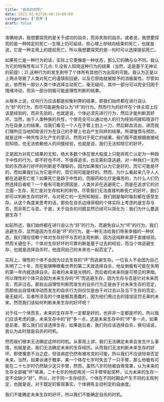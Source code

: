 ```yaml
---
title: "自杀的时机"
date: 2021-01-02T16:48:15+08:00
categories: ['思考']
draft: false
---
```

准确地讲，我想要探究的是关于成功的自杀，而非失败的自杀。或者说，我想要探究的是一种特定的死亡--生理上仍可延续，但心理上却倾向结束的死亡，也就是说，它是一种主观上的提前死亡。所以我想要探究的是--何时可以选择提前死亡。

如果死亡是一种行为的话，实际上它更像是一种状态，那么它的确与众不同。我认为它的特殊性有以下几点: 1).没有人知晓这种行为的结果（当然，这是基于无神论的前提）；2).这种行为的发生剥夺了个体所有其他行为出现的可能。我认为正是以上两点导致了人类对死亡的谨慎和回避，以及它原始就被赋予的消极属性。尽管如此，依然有一部分人类个体选择主动死亡，毫无疑问，其中一部分可以完全归因于情绪冲动，而另一部分则极可能是理性判断的结果。

从根本上说，任何行为应该都是权衡利弊的结果，即我们始终都在进行自认为“好”的行为，而尽可能避免自认为“坏”的行为。然而行为的好坏在个体主观上应该是经验的，而非先验的，也就是说，个体必须先进行行为，然后才能判断其好坏。当然，由于人类种族的共性，个体完全可以通过他人的行为经验间接知晓该行为在自身上的结果。当我们看见一个人在手臂上划上一刀，然后鲜血流出，进而我们理所应当地知晓该行为在自己的手臂上也会产生同样的结果。所谓憧憬与预防，就是这样一种共性泛化产生的意识。然而对于死亡的结果，我们既不能根据直接经验知晓，也无法依赖他人的间接经验，也就是说，我们无法知晓它的好坏。

正是因为对死亡结果的无知，绝大多数个体在很大程度上只能将死亡认定为一种趋于中性的行为，即不好也不坏，不值得追求，也无需刻意逃避。对一种我们一无所知的东西进行好坏的判断是不理智的，因为如果我们认为它是好的，而它可能是坏的，而如果我们认为它是坏的，而它则可能是好的。然而，为什么看起来几乎人人都在逃避死亡呢？如果死亡是趋于中性的，而服药和化疗是痛苦的，为什么人们仍然选择后者呢？一个极有可能的原因是，人类并非在逃避死亡，而是在追求它的对立面--生存，死亡是对生存权利的剥夺。尽管我们无法直接判断死亡的好坏，我们却可以判断生存的好坏，与对死亡的一无所知相反，我们倒是每时每刻都在感受生存。从这个角度来思考的话，那些在自杀边缘徘徊的个体实际上考虑的是生存与否，而非死亡与否。于是，关于自杀的问题显然已经可以简化为：我们为什么要逃避生存？

如前所述，我们始终都在进行自认为“好”的行为，而避免自认为“坏”的行为，我们逃避生存，显然是因为生存是“坏”的行为，是一种无法给我们带来幸福的一种状态。我们理应信赖个体对生存好坏与否的主观判断，因为这纯粹来源于直接经验。然而关键在于，个体对生存好坏的可靠判断是基于过去的经验，而当个体逃避生存，也就是选择自杀时，他连同自己的未来也一起否定了。

实际上，理性的个体不会因为过去生存的“坏”而逃避生存。一位盲人不会因为自己失明了二十年，而在能够睁眼看世界的第二天就选择自杀，他反倒极有可能在失明的第一年内就选择自杀。前者的未来是光明的，而后者的未来则是可预见的黑暗。所以理性的个体只会因为未来生存的“坏”而逃避生存，因为生存与否是针对未来而言，而非过去。那些出自理性判断而发生的自杀行为正是由于对未来生存的否定，而那些出自情绪冲动而发生的自杀行为则仅仅是由于对过去以及当下生存的否定。毫无疑问，后者所涉及的个体是极其愚蠢的，因为他们用过去的错误惩罚无辜的未来。然而我们该如何判断未来生存的好坏呢？

对于任一个体而言，未来的生存并不一定都是好的，也并非一定都是坏的，所以我们应该考虑的是，未来生存中的“好”多一点，还是未来生存中的“坏”多一点，如果是前者，那么我们应该选择生存，如果是后者，我们则应该选择自杀，换句话说，我认为此时就是自杀的时机。

然而我们根本无法确定这样的时机。从客观上讲，我们无法确定未来会发生什么事情，也就是说，我们无法确定未来的生存经历，从而我们无法判断未来生存的好坏。即使罹患不治之症，但该病症仍然有被攻克的可能，所以我们不应该轻易否定未来。当然，如果诉诸于概率，某一个体在七岁时失去了一只手臂，那么他极有可能在二十七岁时仍然缺少这只手臂，然而，虽然八岁的他被自卑笼罩，认为未来的生存全部被”坏“填满，二十七岁的他却用另一只手臂举起奖杯，认为未来的生存一定不会缺少”好“。所以，对于同一生存经历，个体在不同时期会产生不同的主观判定，也就是说，对于既定的客观事实，个体拥有主动判定的自由度。

我们不能确定未来生存的好坏，所以我们不能确定自杀的时机。
